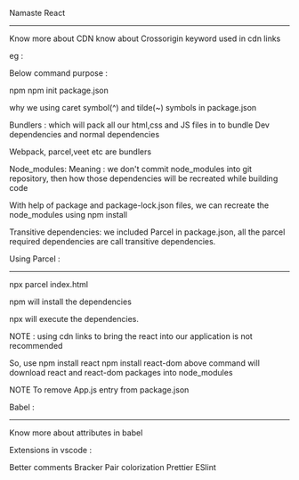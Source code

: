 Namaste React 
*************

Know more about CDN 
know about Crossorigin keyword used in cdn links 

eg : 
<script crossorigin src="https://unpkg.com/react@18/umd/react.development.js"></script>
<script crossorigin src="https://unpkg.com/react-dom@18/umd/react-dom.development.js"></script>

Below command purpose :

npm
npm init
package.json

why we using caret symbol(^) and tilde(~) symbols in package.json 


Bundlers : which will pack all our html,css and JS files in to bundle 
Dev dependencies and normal dependencies

Webpack, parcel,veet etc are bundlers


Node_modules:
Meaning : we don't commit node_modules into git repository, then how those dependencies will be recreated while building code 

With help of package and package-lock.json files, we can recreate the node_modules using npm install

Transitive dependencies: we included Parcel in package.json, all the parcel required dependencies are call transitive dependencies.


Using Parcel :  
**************
npx parcel index.html

npm will install the dependencies

npx will execute the dependencies.

NOTE : using cdn links to bring the react into our application is not recommended

So, use npm install react
	npm install react-dom 
above command will download react and react-dom packages into node_modules


NOTE To remove App.js entry from package.json


Babel :
*******
Know more about attributes in babel


Extensions in vscode :

Better comments
Bracker Pair colorization
Prettier
ESlint

